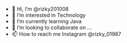 - 👋 Hi, I’m @rizky201008
- 👀 I’m interested in Technology
- 🌱 I’m currently learning Java
- 💞️ I’m looking to collaborate on ...
- 📫 How to reach me Instagram @rizky_01987

<!---
rizky201008/rizky201008 is a ✨ special ✨ repository because its `README.md` (this file) appears on your GitHub profile.
You can click the Preview link to take a look at your changes.
--->
